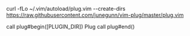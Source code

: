 curl -fLo ~/.vim/autoload/plug.vim --create-dirs \
    https://raw.githubusercontent.com/junegunn/vim-plug/master/plug.vim


call plug#begin([PLUGIN_DIR])
Plug <plugin>
call plug#end()
